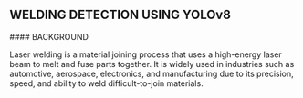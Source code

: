 ## WELDING DETECTION USING YOLOv8

<p>
#### BACKGROUND
</p>
Laser welding is a material  joining process that uses a high-energy laser beam to melt and fuse parts together. It is widely used in industries such as automotive, aerospace, electronics, and manufacturing due to its precision, speed, and ability to weld difficult-to-join materials.
